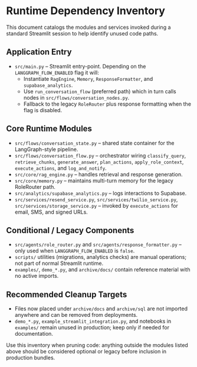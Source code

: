 # Runtime Dependency Inventory

This document catalogs the modules and services invoked during a standard Streamlit session to help identify unused code paths.

## Application Entry
- `src/main.py` – Streamlit entry-point. Depending on the `LANGGRAPH_FLOW_ENABLED` flag it will:
  - Instantiate `RagEngine`, `Memory`, `ResponseFormatter`, and `supabase_analytics`.
  - Use `run_conversation_flow` (preferred path) which in turn calls nodes in `src/flows/conversation_nodes.py`.
  - Fallback to the legacy `RoleRouter` plus response formatting when the flag is disabled.

## Core Runtime Modules
- `src/flows/conversation_state.py` – shared state container for the LangGraph-style pipeline.
- `src/flows/conversation_flow.py` – orchestrator wiring `classify_query`, `retrieve_chunks`, `generate_answer`, `plan_actions`, `apply_role_context`, `execute_actions`, and `log_and_notify`.
- `src/core/rag_engine.py` – handles retrieval and response generation.
- `src/core/memory.py` – maintains multi-turn memory for the legacy RoleRouter path.
- `src/analytics/supabase_analytics.py` – logs interactions to Supabase.
- `src/services/resend_service.py`, `src/services/twilio_service.py`, `src/services/storage_service.py` – invoked by `execute_actions` for email, SMS, and signed URLs.

## Conditional / Legacy Components
- `src/agents/role_router.py` and `src/agents/response_formatter.py` – only used when `LANGGRAPH_FLOW_ENABLED` is `false`.
- `scripts/` utilities (migrations, analytics checks) are manual operations; not part of normal Streamlit runtime.
- `examples/`, `demo_*.py`, and `archive/docs/` contain reference material with no active imports.

## Recommended Cleanup Targets
- Files now placed under `archive/docs` and `archive/sql` are not imported anywhere and can be removed from deployments.
- `demo_*.py`, `example_streamlit_integration.py`, and notebooks in `examples/` remain unused in production; keep only if needed for documentation.

Use this inventory when pruning code: anything outside the modules listed above should be considered optional or legacy before inclusion in production bundles.
